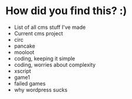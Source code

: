 # How did you find this? :)

- List of all cms stuff I've made
- Current cms project
- circ
- pancake
- mooloot
- coding, keeping it simple
- coding, worries about complexity
- xscript
- game1
- failed games
- why wordpress sucks
